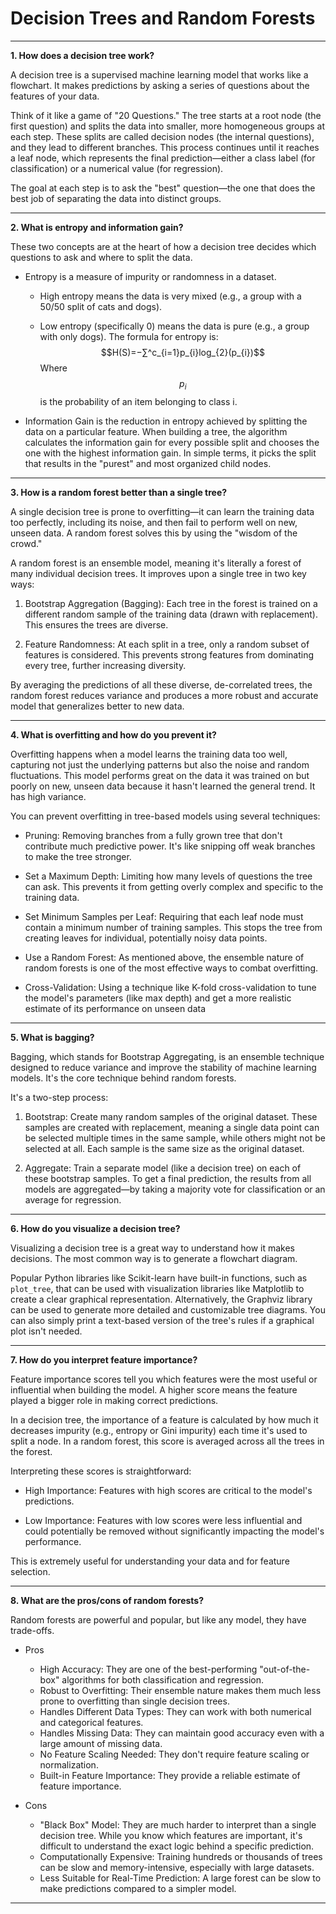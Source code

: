 # Decision Trees and Random Forests
---

**1. How does a decision tree work?**

A decision tree is a supervised machine learning model that works like a flowchart. It makes predictions by asking a series of questions about the features of your data.

Think of it like a game of "20 Questions." The tree starts at a root node (the first question) and splits the data into smaller, more homogeneous groups at each step. These splits are called decision nodes (the internal questions), and they lead to different branches. This process continues until it reaches a leaf node, which represents the final prediction—either a class label (for classification) or a numerical value (for regression).

The goal at each step is to ask the "best" question—the one that does the best job of separating the data into distinct groups.

---

**2. What is entropy and information gain?**

These two concepts are at the heart of how a decision tree decides which questions to ask and where to split the data.

- Entropy is a measure of impurity or randomness in a dataset.

  + High entropy means the data is very mixed (e.g., a group with a 50/50 split of cats and dogs).

  + Low entropy (specifically 0) means the data is pure (e.g., a group with only dogs).
    The formula for entropy is: $$H(S)=−∑^c_{i=1}p_{i}log_{2}(p_{i})$$
    Where $$p_{i}$$ is the probability of an item belonging to class i.

- Information Gain is the reduction in entropy achieved by splitting the data on a particular feature. When building a tree, the algorithm calculates the information gain for every possible split and chooses the one with the highest information gain. In simple terms, it picks the split that results in the "purest" and most organized child nodes.

---

**3. How is a random forest better than a single tree?**

A single decision tree is prone to overfitting—it can learn the training data too perfectly, including its noise, and then fail to perform well on new, unseen data. A random forest solves this by using the "wisdom of the crowd."

A random forest is an ensemble model, meaning it's literally a forest of many individual decision trees. It improves upon a single tree in two key ways:

1. Bootstrap Aggregation (Bagging): Each tree in the forest is trained on a different random sample of the training data (drawn with replacement). This ensures the trees are diverse.

2. Feature Randomness: At each split in a tree, only a random subset of features is considered. This prevents strong features from dominating every tree, further increasing diversity.

By averaging the predictions of all these diverse, de-correlated trees, the random forest reduces variance and produces a more robust and accurate model that generalizes better to new data.

---

**4. What is overfitting and how do you prevent it?**

Overfitting happens when a model learns the training data too well, capturing not just the underlying patterns but also the noise and random fluctuations. This model performs great on the data it was trained on but poorly on new, unseen data because it hasn't learned the general trend. It has high variance.

You can prevent overfitting in tree-based models using several techniques:

- Pruning: Removing branches from a fully grown tree that don't contribute much predictive power. It's like snipping off weak branches to make the tree stronger.

- Set a Maximum Depth: Limiting how many levels of questions the tree can ask. This prevents it from getting overly complex and specific to the training data.

- Set Minimum Samples per Leaf: Requiring that each leaf node must contain a minimum number of training samples. This stops the tree from creating leaves for individual, potentially noisy data points.

- Use a Random Forest: As mentioned above, the ensemble nature of random forests is one of the most effective ways to combat overfitting.

- Cross-Validation: Using a technique like K-fold cross-validation to tune the model's parameters (like max depth) and get a more realistic estimate of its performance on unseen data

---

**5. What is bagging?**

Bagging, which stands for Bootstrap Aggregating, is an ensemble technique designed to reduce variance and improve the stability of machine learning models. It's the core technique behind random forests.

It's a two-step process:

1. Bootstrap: Create many random samples of the original dataset. These samples are created with replacement, meaning a single data point can be selected multiple times in the same sample, while others might not be selected at all. Each sample is the same size as the original dataset.

2. Aggregate: Train a separate model (like a decision tree) on each of these bootstrap samples. To get a final prediction, the results from all models are aggregated—by taking a majority vote for classification or an average for regression.

---

**6. How do you visualize a decision tree?**

Visualizing a decision tree is a great way to understand how it makes decisions. The most common way is to generate a flowchart diagram.

Popular Python libraries like Scikit-learn have built-in functions, such as `plot_tree`, that can be used with visualization libraries like Matplotlib to create a clear graphical representation. Alternatively, the Graphviz library can be used to generate more detailed and customizable tree diagrams. You can also simply print a text-based version of the tree's rules if a graphical plot isn't needed.

---

**7. How do you interpret feature importance?**

Feature importance scores tell you which features were the most useful or influential when building the model. A higher score means the feature played a bigger role in making correct predictions.

In a decision tree, the importance of a feature is calculated by how much it decreases impurity (e.g., entropy or Gini impurity) each time it's used to split a node. In a random forest, this score is averaged across all the trees in the forest.

Interpreting these scores is straightforward:

- High Importance: Features with high scores are critical to the model's predictions.

- Low Importance: Features with low scores were less influential and could potentially be removed without significantly impacting the model's performance.

This is extremely useful for understanding your data and for feature selection.

---

**8. What are the pros/cons of random forests?**

Random forests are powerful and popular, but like any model, they have trade-offs.

- Pros
  + High Accuracy: They are one of the best-performing "out-of-the-box" algorithms for both classification and regression.
  + Robust to Overfitting: Their ensemble nature makes them much less prone to overfitting than single decision trees.
  + Handles Different Data Types: They can work with both numerical and categorical features.
  + Handles Missing Data: They can maintain good accuracy even with a large amount of missing data.
  + No Feature Scaling Needed: They don't require feature scaling or normalization.
  + Built-in Feature Importance: They provide a reliable estimate of feature importance.

- Cons
  + "Black Box" Model: They are much harder to interpret than a single decision tree. While you know which features are important, it's difficult to understand the exact logic behind a specific prediction.
  + Computationally Expensive: Training hundreds or thousands of trees can be slow and memory-intensive, especially with large datasets.
  + Less Suitable for Real-Time Prediction: A large forest can be slow to make predictions compared to a simpler model.

---

